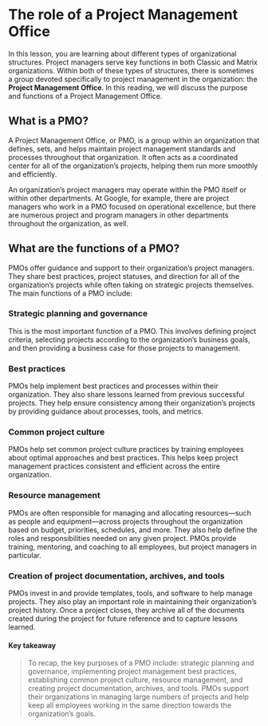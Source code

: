 # The role of a Project Management Office
In this lesson, you are learning about different types of organizational structures. Project managers serve key functions in both Classic and Matrix organizations. Within both of these types of structures, there is sometimes a group devoted specifically to project management in the organization: the **Project Management Office**. In this reading, we will discuss the purpose and functions of a Project Management Office.

## What is a PMO?
A Project Management Office, or PMO, is a group within an organization that defines, sets, and helps maintain project management standards and processes throughout that organization. It often acts as a coordinated center for all of the organization’s projects, helping them run more smoothly and efficiently.

An organization’s project managers may operate within the PMO itself or within other departments. At Google, for example, there are project managers who work in a PMO focused on operational excellence, but there are numerous project and program managers in other departments throughout the organization, as well.

## What are the functions of a PMO?
PMOs offer guidance and support to their organization’s project managers. They share best practices, project statuses, and direction for all of the organization’s projects while often taking on strategic projects themselves. The main functions of a PMO include:

### Strategic planning and governance
This is the most important function of a PMO. This involves defining project criteria, selecting projects according to the organization’s business goals, and then providing a business case for those projects to management. 

### Best practices
PMOs help implement best practices and processes within their organization. They also share lessons learned from previous successful projects. They help ensure consistency among their organization’s projects by providing guidance about processes, tools, and metrics.

### Common project culture
PMOs help set common project culture practices by training employees about optimal approaches and best practices. This helps keep project management practices consistent and efficient across the entire organization. 

### Resource management
PMOs are often responsible for managing and allocating resources—such as people and equipment—across projects throughout the organization based on budget, priorities, schedules, and more. They also help define the roles and responsibilities needed on any given project. PMOs provide training, mentoring, and coaching to all employees, but project managers in particular. 

### Creation of project documentation, archives, and tools
PMOs invest in and provide templates, tools, and software to help manage projects. They also play an important role in maintaining their organization’s project history. Once a project closes, they archive all of the documents created during the project for future reference and to capture lessons learned.

#### Key takeaway
> To recap, the key purposes of a PMO include: strategic planning and governance, implementing project management best practices, establishing common project culture, resource management, and creating project documentation, archives, and tools. PMOs support their organizations in managing large numbers of projects and help keep all employees working in the same direction towards the organization’s goals.